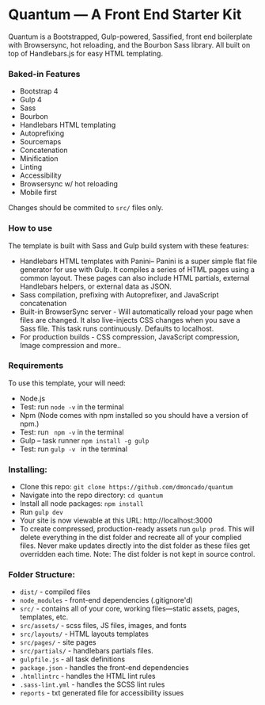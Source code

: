 # Quantum — A Front End Starter Kit
Quantum is a Bootstrapped, Gulp-powered, Sassified, front end boilerplate with Browsersync, hot reloading, and the Bourbon Sass library. All built on top of Handlebars.js for easy HTML templating.

### Baked-in Features

* Bootstrap 4
* Gulp 4
* Sass
* Bourbon
* Handlebars HTML templating
* Autoprefixing
* Sourcemaps
* Concatenation
* Minification
* Linting
* Accessibility
* Browsersync w/ hot reloading
* Mobile first

Changes should be commited to `src/` files only.

### How to use

The template is built with Sass and Gulp build system with these features:

-	Handlebars HTML templates with Panini– Panini is a super simple flat file generator for use with Gulp. It compiles a series of HTML pages using a common layout. These pages can also include HTML partials, external Handlebars helpers, or external data as JSON.
-	Sass compilation, prefixing with Autoprefixer, and JavaScript concatenation
-	Built-in BrowserSync server - Will automatically reload your page when files are changed. It also live-injects CSS changes when you save a Sass file. This task runs continuously. Defaults to localhost.
-	For production builds - CSS compression, JavaScript compression, Image compression and more..


### Requirements

To use this template, your will need:

-	Node.js
-   Test: run ` node -v ` in the terminal
-	Npm (Node comes with npm installed so you should have a version of npm.)
-   Test: run ` npm -v`  in the terminal
-	Gulp – task runner
	`npm install -g gulp`
-	Test: run `gulp -v ` in the terminal

### Installing:

- Clone this repo: `git clone https://github.com/dmoncado/quantum`
- Navigate into the repo directory: `cd quantum`
- Install all node packages: `npm install`
- Run `gulp dev`
- Your site is now viewable at this URL: http://localhost:3000
- To create compressed, production-ready assets run `gulp prod`. This will delete everything in the dist folder and recreate all of your complied files. Never make updates directly into the dist folder as these files get overridden each time. Note: The dist folder is not kept in source control.


### Folder Structure:

- `dist/` - compiled files
- `node_modules` - front-end dependencies (.gitignore'd)
- `src/` - contains all of your core, working files—static assets, pages, templates, etc.
- `src/assets/` - scss files, JS files, images, and fonts
- `src/layouts/` - HTML layouts templates
- `src/pages/` - site pages
- `src/partials/` - handlebars partials files.
- `gulpfile.js` - all task definitions
- `package.json` - handles the front-end dependencies
- `.htmllintrc` - handles the HTML lint rules
- `.sass-lint.yml` - handles the SCSS lint rules
- `reports` - txt generated file for accessibility issues
